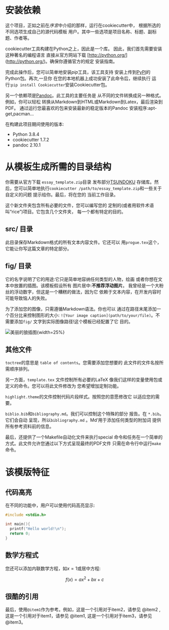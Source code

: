  安装依赖
=======================

这个项目，正如之前在*序言*中介绍的那样，运行在cookiecutter中，
根据所选的不同选项生成自己的源代码模板
用户。其中一些选项是项目名称、标题、副标题、作者等。

cookiecutter工具构建在Python之上，因此是一个库。
因此，我们首先需要安装这种著名的编程语言
直接从官方网站下载
[http://python.org/] (http://python.org/)。确保你遵循官方的规定
安装指南。

完成此操作后，您可以简单地安装*pip*工具，该工具支持
安装上传到[PyPI](https://pypi.org/)的Python包。再次,一旦你
在您的本地机器上成功安装了此命令后，继续执行
运行:`pip install Cookiecutter`安装Cookiecutter包。

另一个依赖项是[Pandoc](https://pandoc.org/)。此工具的主要任务是
从不同的文件转换成另一种格式。例如，你可以轻松
转换从Markdown到HTML或Markdown到Latex，最后渲染到PDF。
通过运行您最喜欢的包来安装最新的稳定版本的Pandoc
安装程序:apt-get,pacman…

在构建此项目期间使用的版本:

* Python 3.8.4
* cookiecutter 1.7.2
* pandoc 2.10.1


从模板生成所需的目录结构
=======================================

你需要从官方下载 `essay_template.zip`目录
发布部分[TSUNDOKU](https://github.com/jorgepiloto/tsundoku/)
存储库。然后，您可以简单地执行`cookiecutter
/path/to/essay_template.zip`和一些关于自定义的问题
提示给你。最后，将在您的
当前工作目录。

这个新文件夹包含所有必要的文件，您可以编写您的
定制的(或者用软件术语叫“rice”)项目。它包含几个文件夹，
每一个都有特定的目的。

src/ 目录
---------------

此目录保存Markdown格式的所有文本内容文件。它还可以
用`progue.tex`这个，它能让你写这篇文章的特定部分。

fig/ 目录
---------------

它的名字说明了它的用途:它只是简单地容纳任何类型的人物，绘画
或者你想在文本中放置的插图。该模板假设所有
图片居中:**不推荐浮动图片**。
我曾经是一个大粉丝的浮动数字，但这是一个糟糕的做法，因为它
依赖于文本内容，在开发内容时可能导致恼人的失败。

为了添加您的图像，只需遵循Markdown语法。你也可以
通过在路径末尾添加一个百分比来控制图形的大小:
`![Your image caption](path/to/your/file)`。不需要添加`fig/`
文字到实际图像路径!这个模板已经配置了它
目的。

![美丽的狼插图](wolf.jpg){width=25%}

其他文件
-----------

`toctree`的意思是 `table of contents`。您需要添加您想要的
此文件的文件名按所需顺序排列。

另一方面，`template.tex` 文件控制所有必要的LaTeX
像我们这样的变量使用包或定义的命令。您可以将此文件修改为
您希望增加定制功能。

`highlight.theme`的文件控制代码片段样式。按照您的意愿修改它
以适应您的需要。

`biblio.bib`和`bibliography.md`。我们可以控制这个特殊的部分
报告。在 `*.bib`。它们会自动
呈现，所以`bibliography.md` 。Md’用于添加任何类型的附加词
提供所有参考资料前的信息。

最后，还提供了一个Makefile自动化文件来执行special
命令和任务在一个简单的方式。此文件允许您通过以下方式呈现最终的PDF文件
只需在命令行中运行`make`命令。

该模版特征
=========================

代码高亮
-----------------

在不同的功能中，用户可以使用代码高亮显示:

```c
#include <stdio.h>

int main(){
  printf("Hello world!\n");
  return 0;
}
```

数学方程式
----------------------

您还可以添加内联数学方程，如$x=1$或居中方程:

$$
f(x) = ax^{2} + bx + c
$$


很酷的引用
---------------
最后，使用`@item1`作为参考。例如，这是一个引用对于item2，请参见 @item2 ,这是一个引用对于item1，请参见 @item1, 这是一个引用对于item3，请参见 @item3。